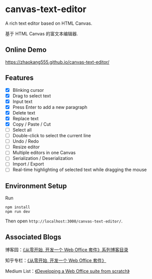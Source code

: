 # canvas-text-editor

A rich text editor based on HTML Canvas. 

基于 HTML Canvas 的富文本编辑器.

## Online Demo

https://zhaokang555.github.io/canvas-text-editor/

## Features

- [x] Blinking cursor
- [x] Drag to select text
- [x] Input text
- [x] Press Enter to add a new paragraph
- [x] Delete text
- [x] Replace text
- [x] Copy / Paste / Cut
- [ ] Select all
- [ ] Double-click to select the current line
- [ ] Undo / Redo
- [ ] Resize editor
- [ ] Multiple editors in one Canvas
- [ ] Serialization / Deserialization
- [ ] Import / Export
- [ ] Real-time highlighting of selected text while dragging the mouse

## Environment Setup

Run
```
npm install
npm run dev
```

Then open `http://localhost:3000/canvas-text-editor/`.

## Associated Blogs

博客园：[《从零开始, 开发一个 Web Office 套件》系列博客目录](https://www.cnblogs.com/forzhaokang/p/15907371.html)

知乎专栏：[《从零开始, 开发一个 Web Office 套件》](https://www.zhihu.com/column/c_1483016910866931712)

Medium List：[《Developing a Web Office suite from scratch》](https://medium.com/@forzhaokang/list/developing-a-web-office-suite-from-scratch-6f3c5735fc66)